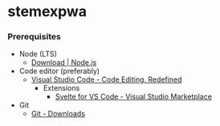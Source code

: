stemexpwa
=========
### Prerequisites
- Node (LTS)
  - [Download | Node.js](https://nodejs.org/en/download)
- Code editor (preferably)
  - [Visual Studio Code - Code Editing. Redefined](https://code.visualstudio.com/)
    - Extensions
      - [Svelte for VS Code - Visual Studio Marketplace](https://marketplace.visualstudio.com/items?itemName=svelte.svelte-vscode)
- Git
  - [Git - Downloads](https://git-scm.com/downloads)
